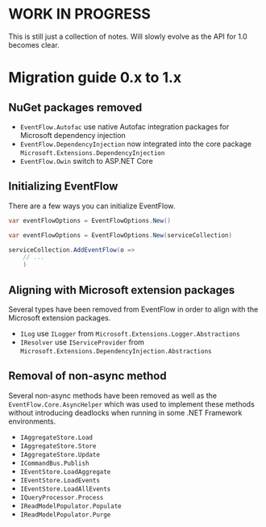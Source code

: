 # WORK IN PROGRESS

This is still just a collection of notes. Will slowly evolve as the API for
1.0 becomes clear.

# Migration guide 0.x to 1.x

## NuGet packages removed

- `EventFlow.Autofac` use native Autofac integration packages for Microsoft
  dependency injection
- `EventFlow.DependencyInjection` now integrated into the core package
  `Microsoft.Extensions.DependencyInjection`
- `EventFlow.Owin` switch to ASP.NET Core

## Initializing EventFlow

There are a few ways you can initialize EventFlow.

```csharp
var eventFlowOptions = EventFlowOptions.New()
```

```csharp
var eventFlowOptions = EventFlowOptions.New(serviceCollection)
```

```csharp
serviceCollection.AddEventFlow(o => 
    // ...
    )
```

## Aligning with Microsoft extension packages

Several types have been removed from EventFlow in order to align
with the Microsoft extension packages.

- `ILog` use `ILogger` from `Microsoft.Extensions.Logger.Abstractions`
- `IResolver` use `IServiceProvider`
  from `Microsoft.Extensions.DependencyInjection.Abstractions`


## Removal of non-async method

Several non-async methods have been removed as well as the
`EventFlow.Core.AsyncHelper` which was used to implement these methods
without introducing deadlocks when running in some .NET Framework
environments.

- `IAggregateStore.Load`
- `IAggregateStore.Store`
- `IAggregateStore.Update`
- `ICommandBus.Publish`
- `IEventStore.LoadAggregate`
- `IEventStore.LoadEvents`
- `IEventStore.LoadAllEvents`
- `IQueryProcessor.Process`
- `IReadModelPopulator.Populate`
- `IReadModelPopulator.Purge`



